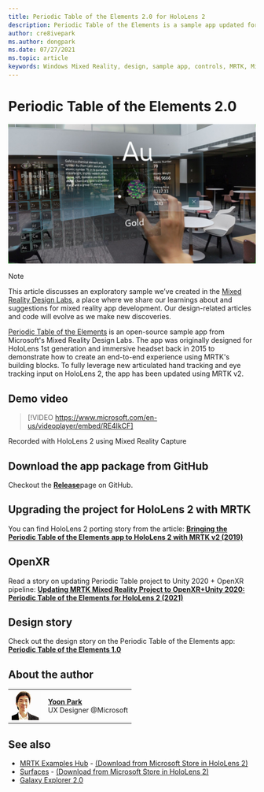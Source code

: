 ```yaml
---
title: Periodic Table of the Elements 2.0 for HoloLens 2
description: Periodic Table of the Elements is a sample app updated for HoloLens 2's fully articulated hand-tracking and eye-tracking input.
author: cre8ivepark
ms.author: dongpark
ms.date: 07/27/2021
ms.topic: article
keywords: Windows Mixed Reality, design, sample app, controls, MRTK, Mixed Reality Toolkit, Unity, sample apps, example apps, open source, Microsoft Store, HoloLens, mixed reality headset, windows mixed reality headset, virtual reality headset, OpenXR, Open XR, Unity
---
```


# Periodic Table of the Elements 2.0
![Period Table of the Elements app](../images/MRDL_PeriodicTable.jpg)

>[!NOTE]
>This article discusses an exploratory sample we’ve created in the [Mixed Reality Design Labs](https://github.com/Microsoft/MRDesignLabs_Unity), a place where we share our learnings about and suggestions for mixed reality app development. Our design-related articles and code will evolve as we make new discoveries.

[Periodic Table of the Elements](https://github.com/Microsoft/MRDesignLabs_Unity_PeriodicTable) is an open-source sample app from Microsoft's Mixed Reality Design Labs. The app was originally designed for HoloLens 1st generation and immersive headset back in 2015 to demonstrate how to create an end-to-end experience using MRTK's building blocks. To fully leverage new articulated hand tracking and eye tracking input on HoloLens 2, the app has been updated using MRTK v2. 

## Demo video 
> [!VIDEO https://www.microsoft.com/en-us/videoplayer/embed/RE4IkCF]

Recorded with HoloLens 2 using Mixed Reality Capture

## Download the app package from GitHub
Checkout the <a href="https://github.com/microsoft/MRDL_Unity_PeriodicTable/releases" target="_blank">**Release**</a>page on GitHub.

## Upgrading the project for HoloLens 2 with MRTK
You can find HoloLens 2 porting story from the article: <a href="https://dongyoonpark.medium.com/bringing-the-periodic-table-of-the-elements-app-to-hololens-2-with-mrtk-v2-a6e3d8362158" target="_blank">**Bringing the Periodic Table of the Elements app to HoloLens 2 with MRTK v2 (2019)**</a>

## OpenXR 
Read a story on updating Periodic Table project to Unity 2020 + OpenXR pipeline: <a href="https://dongyoonpark.medium.com/updating-mrtk-mixed-reality-project-to-openxr-unity-2020-periodic-table-of-the-elements-4cf55b0479a4" target="_blank">**Updating MRTK Mixed Reality Project to OpenXR+Unity 2020: Periodic Table of the Elements for HoloLens 2 (2021)**</a>

## Design story 
Check out the design story on the Periodic Table of the Elements app: [**Periodic Table of the Elements 1.0**](periodic-table-of-the-elements.md)

## About the author

<table>
<tr>
<td width="60px"><img alt="Picture of Dong Yoon Park" width="60" height="60" src="images/dongyoonpark.jpg"></td>
<td><a href="http://dongyoonpark.com" target="_blank"><b>Yoon Park</b></a><br>UX Designer @Microsoft</td>
</tr>
</table>

## See also

* [MRTK Examples Hub](/windows/mixed-reality/mrtk-unity/features/example-scenes/example-hub) - [(Download from Microsoft Store in HoloLens 2)](https://www.microsoft.com/en-us/p/mrtk-examples-hub/9mv8c39l2sj4)
* [Surfaces](sampleapp-surfaces.md) - [(Download from Microsoft Store in HoloLens 2)](https://www.microsoft.com/en-us/p/surfaces/9nvkpv3sk3x0)
* [Galaxy Explorer 2.0](galaxy-explorer-update.md)
